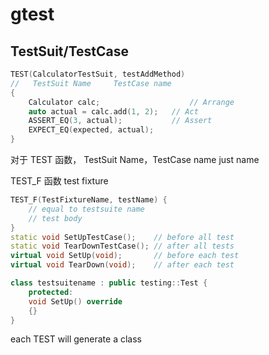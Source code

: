 # gtest

## TestSuit/TestCase

```cpp
TEST(CalculatorTestSuit, testAddMethod)
//   TestSuit Name     TestCase name
{
    Calculator calc;		            // Arrange
    auto actual = calc.add(1, 2);	// Act
    ASSERT_EQ(3, actual);		    // Assert
	EXPECT_EQ(expected, actual);
}
```

对于 TEST 函数， TestSuit Name，TestCase name just name

TEST_F 函数 test fixture

```cpp
TEST_F(TestFixtureName, testName) {
    // equal to testsuite name
    // test body
}
static void SetUpTestCase();	// before all test
static void TearDownTestCase();	// after all tests
virtual void SetUp(void);		// before each test
virtual void TearDown(void);	// after each test

class testsuitename : public testing::Test {
    protected:
    void SetUp() override
    {}
}
```

each TEST will generate a class
